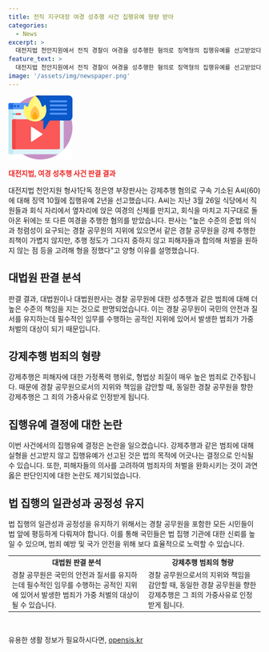 ```yaml
---
title: 전직 지구대장 여경 성추행 사건 집행유예 형량 받아
categories:
  - News
excerpt: >
  대전지법 천안지원에서 전직 경찰이 여경을 성추행한 혐의로 징역형의 집행유예를 선고받았다. A씨(60)는 식당에서 여경을 만지고, 회식 후에도 다른 여경을 추행한 혐의를 받았으며, 재판부는 경찰 공무원으로서의 책임을 강조하였다. 그러나 피해자와의 합의, 추행 정도 등을 고려하여 집행유예가 결정되었다.
feature_text: >
  대전지법 천안지원에서 전직 경찰이 여경을 성추행한 혐의로 징역형의 집행유예를 선고받았다. A씨(60)는 식당에서 여경을 만지고, 회식 후에도 다른 여경을 추행한 혐의를 받았으며, 재판부는 경찰 공무원으로서의 책임을 강조하였다. 그러나 피해자와의 합의, 추행 정도 등을 고려하여 집행유예가 결정되었다.
image: '/assets/img/newspaper.png'
---
```


<p><img src="/assets/img/news.png" alt="rentncar 속보" /></p>

<p><b><span style="color: #ee2323;">대전지법, 여경 성추행 사건 판결 결과</span></b></p>

<p data-ke-size="size16">대전지법 천안지원 형사1단독 정은영 부장판사는 강제추행 혐의로 구속 기소된 A씨(60)에 대해 징역 10월에 집행유예 2년을 선고했습니다. A씨는 지난 3월 26일 식당에서 직원들과 회식 자리에서 옆자리에 앉은 여경의 신체를 만지고, 회식을 마치고 지구대로 돌아온 뒤에는 또 다른 여경을 추행한 혐의를 받았습니다. 판사는 "높은 수준의 준법 의식과 청렴성이 요구되는 경찰 공무원의 지위에 있으면서 같은 경찰 공무원을 강제 추행한 죄책이 가볍지 않지만, 추행 정도가 그다지 중하지 않고 피해자들과 합의해 처벌을 원하지 않는 점 등을 고려해 형을 정했다"고 양형 이유를 설명했습니다.</p>

<h2 data-ke-size="size26">대법원 판결 분석</h2>

<p data-ke-size="size16">판결 결과, 대법원이나 대법원판사는 경찰 공무원에 대한 성추행과 같은 범죄에 대해 더 높은 수준의 책임을 지는 것으로 판명되었습니다. 이는 경찰 공무원이 국민의 안전과 질서를 유지하는데 필수적인 임무를 수행하는 공적인 지위에 있어서 발생한 범죄가 가중 처벌의 대상이 되기 때문입니다.</p>

<h2 data-ke-size="size26">강제추행 범죄의 형량</h2>

<p data-ke-size="size16">강제추행은 피해자에 대한 가정폭력 행위로, 형법상 죄질이 매우 높은 범죄로 간주됩니다. 때문에 경찰 공무원으로서의 지위와 책임을 감안할 때, 동일한 경찰 공무원을 향한 강제추행은 그 죄의 가중사유로 인정받게 됩니다. </p>

<h2 data-ke-size="size26">집행유예 결정에 대한 논란</h2>

<p data-ke-size="size16">이번 사건에서의 집행유예 결정은 논란을 일으켰습니다. 강제추행과 같은 범죄에 대해 실형을 선고받지 않고 집행유예가 선고된 것은 법의 목적에 어긋나는 결정으로 인식될 수 있습니다. 또한, 피해자들의 의사를 고려하여 범죄자의 처벌을 완화시키는 것이 과연 옳은 판단인지에 대한 논란도 제기되었습니다.</p>

<h2 data-ke-size="size26">법 집행의 일관성과 공정성 유지</h2>

<p data-ke-size="size16">법 집행의 일관성과 공정성을 유지하기 위해서는 경찰 공무원을 포함한 모든 시민들이 법 앞에 평등하게 다뤄져야 합니다. 이를 통해 국민들은 법 집행 기관에 대한 신뢰를 높일 수 있으며, 범죄 예방 및 국가 안전을 위해 보다 효율적으로 노력할 수 있습니다.</p>

<table>
<tbody>
<tr>
<td style="text-align: center; height: 17px;"><b>대법원 판결 분석</b></td>
<td style="text-align: center; height: 17px;"><b>강제추행 범죄의 형량</b></td>
</tr>
<tr>
<td style="text-align: left; height: 17px;">경찰 공무원은 국민의 안전과 질서를 유지하는데 필수적인 임무를 수행하는 공적인 지위에 있어서 발생한 범죄가 가중 처벌의 대상이 될 수 있습니다.</td>
<td style="text-align: left; height: 17px;">경찰 공무원으로서의 지위와 책임을 감안할 때, 동일한 경찰 공무원을 향한 강제추행은 그 죄의 가중사유로 인정받게 됩니다.</td>
</tr>
</tbody>
</table>

<p data-ke-size="size16">&nbsp;</p>
유용한 생활 정보가 필요하시다면, <a href="https://opensis.kr" rel="dofollow">opensis.kr</a>


